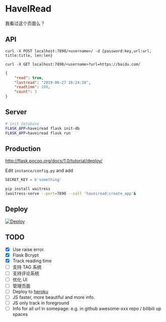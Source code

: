 # HaveIRead
我看过这个页面么？

## API
`curl -X POST localhost:7890/<username>/ -d {password:key,url:url, title:title, len:len}`

`curl -X GET localhost:7890/<username>?url=https://baidu.com/`

```json
{
    "read": true,
    "lastread": "2019-06-27 16:24:28",
    "readtime": 180,
    "count": 3
}
```

## Server
```bash
# init database
FLASK_APP=haveiread flask init-db
FLASK_APP=haveiread flask run
```

## Production
http://flask.pocoo.org/docs/1.0/tutorial/deploy/

Edit `instance/config.py` and add
```python
SECRET_KEY = b'something'
```

```bash
pip install waitress
(waitress-serve --port=7890 --call 'haveiread:create_app'&
```

## Deploy
[![Deploy](https://www.herokucdn.com/deploy/button.svg)](https://heroku.com/deploy?template=https://github.com/zYeoman/haveiread/tree/master)

## TODO
* [x] Use raise error.
* [x] Flask Bcrypt
* [x] Track reading time
* [ ] 支持 TAG 系统
* [ ] 支持评论系统
* [ ] 优化 UI
* [ ] 管理页面
* [ ] Deploy to [heroku](https://www.heroku.com/)
* [ ] JS faster, more beautiful and more info.
* [ ] JS only track in foreground
* [ ] Info for all url in somepage: e.g. in github awesome-xxx repo / bilibili up spaces

